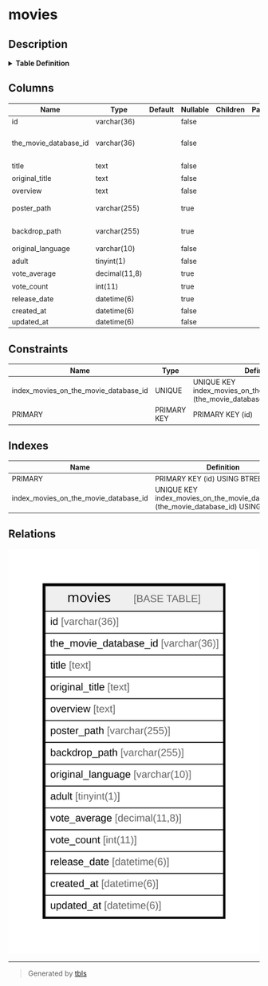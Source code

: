 # movies

## Description

<details>
<summary><strong>Table Definition</strong></summary>

```sql
CREATE TABLE `movies` (
  `id` varchar(36) NOT NULL,
  `the_movie_database_id` varchar(36) NOT NULL COMMENT 'tmdbで管理されているid',
  `title` text NOT NULL COMMENT 'タイトル',
  `original_title` text NOT NULL COMMENT '原題',
  `overview` text NOT NULL COMMENT '概要',
  `poster_path` varchar(255) DEFAULT NULL COMMENT 'ポスター画像パス',
  `backdrop_path` varchar(255) DEFAULT NULL COMMENT '背景画像パス',
  `original_language` varchar(10) NOT NULL COMMENT '言語',
  `adult` tinyint(1) NOT NULL COMMENT '成人向け',
  `vote_average` decimal(11,8) DEFAULT NULL COMMENT '平均評価',
  `vote_count` int(11) DEFAULT NULL COMMENT '評価数',
  `release_date` datetime(6) DEFAULT NULL COMMENT '公開日',
  `created_at` datetime(6) NOT NULL,
  `updated_at` datetime(6) NOT NULL,
  PRIMARY KEY (`id`),
  UNIQUE KEY `index_movies_on_the_movie_database_id` (`the_movie_database_id`)
) ENGINE=InnoDB DEFAULT CHARSET=utf8mb4
```

</details>

## Columns

| Name | Type | Default | Nullable | Children | Parents | Comment |
| ---- | ---- | ------- | -------- | -------- | ------- | ------- |
| id | varchar(36) |  | false |  |  |  |
| the_movie_database_id | varchar(36) |  | false |  |  | tmdbで管理されているid |
| title | text |  | false |  |  | タイトル |
| original_title | text |  | false |  |  | 原題 |
| overview | text |  | false |  |  | 概要 |
| poster_path | varchar(255) |  | true |  |  | ポスター画像パス |
| backdrop_path | varchar(255) |  | true |  |  | 背景画像パス |
| original_language | varchar(10) |  | false |  |  | 言語 |
| adult | tinyint(1) |  | false |  |  | 成人向け |
| vote_average | decimal(11,8) |  | true |  |  | 平均評価 |
| vote_count | int(11) |  | true |  |  | 評価数 |
| release_date | datetime(6) |  | true |  |  | 公開日 |
| created_at | datetime(6) |  | false |  |  |  |
| updated_at | datetime(6) |  | false |  |  |  |

## Constraints

| Name | Type | Definition |
| ---- | ---- | ---------- |
| index_movies_on_the_movie_database_id | UNIQUE | UNIQUE KEY index_movies_on_the_movie_database_id (the_movie_database_id) |
| PRIMARY | PRIMARY KEY | PRIMARY KEY (id) |

## Indexes

| Name | Definition |
| ---- | ---------- |
| PRIMARY | PRIMARY KEY (id) USING BTREE |
| index_movies_on_the_movie_database_id | UNIQUE KEY index_movies_on_the_movie_database_id (the_movie_database_id) USING BTREE |

## Relations

![er](movies.svg)

---

> Generated by [tbls](https://github.com/k1LoW/tbls)
